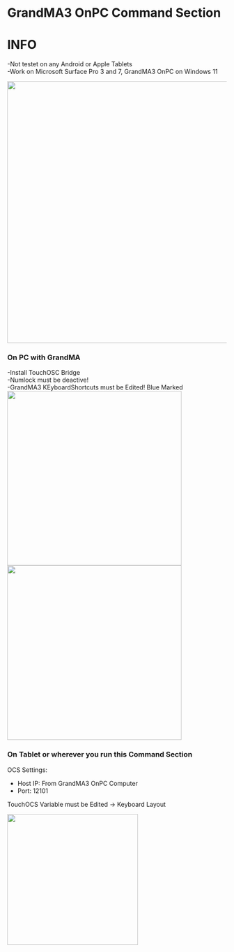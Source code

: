 # GrandMA3 OnPC Command Section

# INFO
-Not testet on any Android or Apple Tablets  
-Work on Microsoft Surface Pro 3 and 7, GrandMA3 OnPC on Windows 11  

<img src="https://github.com/imhofroger/GMA3_TouchOSC/blob/4000a3bc73d99082b8910d1a06fe58e442ccc863/GMA3_CommandSection/img/Screen-V1.png" height="600px"> 


### On PC with GrandMA
-Install TouchOSC Bridge  
-Numlock must be deactive!  
-GrandMA3 KEyboardShortcuts must be Edited! Blue Marked  
<img src="https://github.com/imhofroger/GMA3_TouchOSC/blob/4577f048949c768369e9b8a42510d6a4f3e936cc/GMA3_CommandSection/img/GMA3_Shortcuts-add1.png" height="400px"> 
<img src="https://github.com/imhofroger/GMA3_TouchOSC/blob/4577f048949c768369e9b8a42510d6a4f3e936cc/GMA3_CommandSection/img/GMA3_Shortcuts-add2.png" height="400px"> 


### On Tablet or wherever you run this Command Section
OCS Settings:  
- Host IP: From GrandMA3 OnPC Computer  
- Port: 12101  

TouchOCS Variable must be Edited -> Keyboard Layout  

<img src="https://github.com/imhofroger/GMA3_TouchOSC/blob/2b00b04adf8012c51d29fce68f43a62bf6a87a82/GMA3_CommandSection/img/Screen-key.png" height="300px"> 



